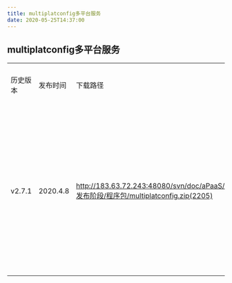 ```yaml
---
title: multiplatconfig多平台服务
date: 2020-05-25T14:37:00
---
```


## multiplatconfig多平台服务

|||||
|---|---|---|---|
|历史版本|发布时间|下载路径|服务说明|
|v2.7.1|2020.4.8|http://183.63.72.243:48080/svn/doc/aPaaS/v2.7/5.发布阶段/程序包/multiplatconfig.zip(2205)|服务说明服务说明服务说明服务说明|